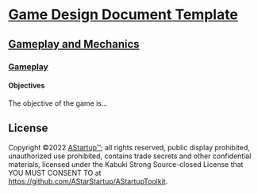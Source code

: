 # [Game Design Document Template](../../)

## [Gameplay and  Mechanics](../)

### [Gameplay](./)

#### Objectives

The objective of the game is...

## License

Copyright ©2022 [AStartup™](https://astartup.net); all rights reserved, public display prohibited, unauthorized use prohibited, contains trade secrets and other confidential materials, licensed under the Kabuki Strong Source-closed License that YOU MUST CONSENT TO at <https://github.com/AStarStartup/AStartupToolkit>.
